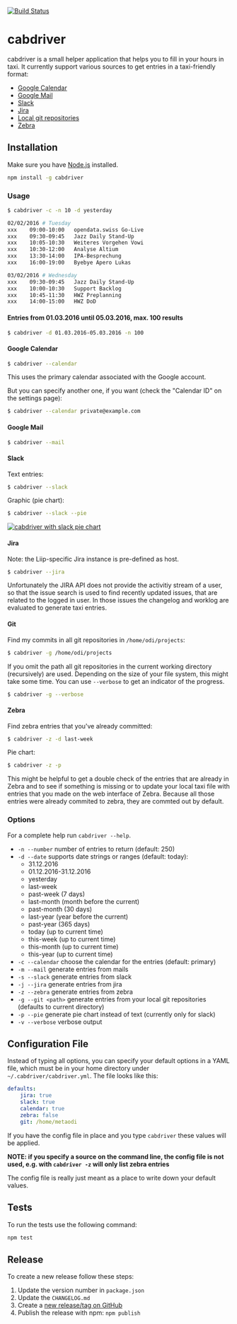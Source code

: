 [![Build Status](https://travis-ci.org/metaodi/cabdriver.svg?branch=master)](https://travis-ci.org/metaodi/cabdriver)

cabdriver
=========

cabdriver is a small helper application that helps you to fill in your hours in taxi.
It currently support various sources to get entries in a taxi-friendly format:

* [Google Calendar](#google-calendar)
* [Google Mail](#google-mail)
* [Slack](#slack)
* [Jira](#jira)
* [Local git repositories](#git)
* [Zebra](#zebra)

## Installation

Make sure you have [Node.js](https://nodejs.org/en/) installed.

```bash
npm install -g cabdriver
```

### Usage

```bash
$ cabdriver -c -n 10 -d yesterday

02/02/2016 # Tuesday
xxx    09:00-10:00   opendata.swiss Go-Live
xxx    09:30-09:45   Jazz Daily Stand-Up
xxx    10:05-10:30   Weiteres Vorgehen Vowi
xxx    10:30-12:00   Analyse Altium
xxx    13:30-14:00   IPA-Besprechung
xxx    16:00-19:00   Byebye Apero Lukas

03/02/2016 # Wednesday
xxx    09:30-09:45   Jazz Daily Stand-Up
xxx    10:00-10:30   Support Backlog
xxx    10:45-11:30   HWZ Preplanning
xxx    14:00-15:00   HWZ DoD
```


#### Entries from 01.03.2016 until 05.03.2016, max. 100 results
```bash
$ cabdriver -d 01.03.2016-05.03.2016 -n 100
```

#### Google Calendar

```bash
$ cabdriver --calendar
```

This uses the primary calendar associated with the Google account.

But you can specify another one, if you want (check the "Calendar ID" on the settings page):

```bash
$ cabdriver --calendar private@example.com
```

#### Google Mail

```bash
$ cabdriver --mail
```

#### Slack

Text entries:
```bash
$ cabdriver --slack
```

Graphic (pie chart):
```bash
$ cabdriver --slack --pie
```
[![cabdriver with slack pie chart](http://i.imgur.com/KcPgjcU.png)](#)

#### Jira

Note: the Liip-specific Jira instance is pre-defined as host.

```bash
$ cabdriver --jira
```

Unfortunately the JIRA API does not provide the activitiy stream of a user, so that the issue search is used to find recently updated issues, that are related to the logged in user.
In those issues the changelog and worklog are evaluated to generate taxi entries.

#### Git

Find my commits in all git repositories in `/home/odi/projects`:
```bash
$ cabdriver -g /home/odi/projects
```

If you omit the path all git repositories in the current working directory (recursively) are used.
Depending on the size of your file system, this might take some time.
You can use `--verbose` to get an indicator of the progress.

```bash
$ cabdriver -g --verbose
```

#### Zebra

Find zebra entries that you've already committed:
```bash
$ cabdriver -z -d last-week
```

Pie chart:
```bash
$ cabdriver -z -p
```

This might be helpful to get a double check of the entries that are already in Zebra and to see if something is missing or to update your local taxi file with entries that you made on the web interface of Zebra.
Because all those entries were already commited to zebra, they are commted out by default.

### Options

For a complete help run `cabdriver --help`.

* `-n --number` number of entries to return (default: 250)
* `-d --date` supports date strings or ranges (default: today):
  * 31.12.2016
  * 01.12.2016-31.12.2016
  * yesterday
  * last-week
  * past-week (7 days)
  * last-month (month before the current)
  * past-month (30 days)
  * last-year (year before the current)
  * past-year (365 days)
  * today (up to current time)
  * this-week (up to current time)
  * this-month (up to current time)
  * this-year (up to current time)
* `-c --calendar` choose the calendar for the entries (default: primary)
* `-m --mail` generate entries from mails
* `-s --slack` generate entries from slack
* `-j --jira` generate entries from jira
* `-z --zebra` generate entries from zebra
* `-g --git <path>` generate entries from your local git repositories (defaults to current directory)
* `-p --pie` generate pie chart instead of text (currently only for slack)
* `-v --verbose` verbose output

## Configuration File

Instead of typing all options, you can specify your default options in a YAML file, which must be in your home directory under `~/.cabdriver/cabdriver.yml`.
The file looks like this:

```yaml
defaults:
    jira: true
    slack: true
    calendar: true
    zebra: false
    git: /home/metaodi
```

If you have the config file in place and you type `cabdriver` these values will be applied.

**NOTE: if you specify a source on the command line, the config file is not used, e.g. with `cabdriver -z` will only list zebra entries**

The config file is really just meant as a place to write down your default values.

## Tests

To run the tests use the following command:

```bash
npm test
```

## Release

To create a new release follow these steps:

1. Update the version number in `package.json`
1. Update the `CHANGELOG.md`
1. Create a [new release/tag on GitHub](https://github.com/metaodi/cabdriver/releases)
1. Publish the release with npm: `npm publish`

